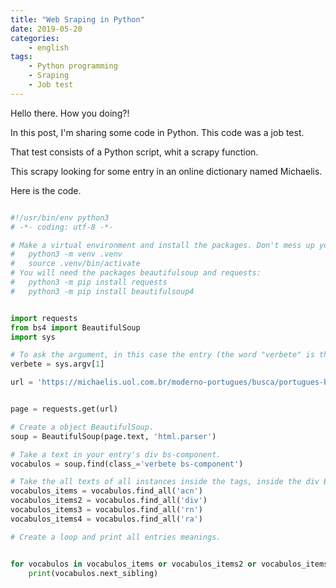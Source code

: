```yaml
---
title: "Web Sraping in Python"
date: 2019-05-20
categories: 
    - english
tags: 
    - Python programming
    - Sraping
    - Job test
---
```


Hello there. How you doing?! 

In this post, I'm sharing some code in Python. This code was a job test.

That test consists of a Python script, whit a scrapy function. 

This scrapy looking for some entry in an online dictionary named Michaelis.

Here is the code.



``` python

#!/usr/bin/env python3
# -*- coding: utf-8 -*-

# Make a virtual environment and install the packages. Don't mess up your environment.
#   python3 -m venv .venv
#   source .venv/bin/activate
# You will need the packages beautifulsoup and requests:
#   python3 -m pip install requests
#   python3 -m pip install beautifulsoup4


import requests
from bs4 import BeautifulSoup
import sys

# To ask the argument, in this case the entry (the word "verbete" is the entry).
verbete = sys.argv[1]

url = 'https://michaelis.uol.com.br/moderno-portugues/busca/portugues-brasileiro/' + verbete


page = requests.get(url)

# Create a object BeautifulSoup.
soup = BeautifulSoup(page.text, 'html.parser')

# Take a text in your entry's div bs-component.
vocabulos = soup.find(class_='verbete bs-component')

# Take the all texts of all instances inside the tags, inside the div BodyText. There is no tag inside the entry text.
vocabulos_items = vocabulos.find_all('acn')
vocabulos_items2 = vocabulos.find_all('div')
vocabulos_items3 = vocabulos.find_all('rn')
vocabulos_items4 = vocabulos.find_all('ra')

# Create a loop and print all entries meanings.


for vocabulos in vocabulos_items or vocabulos_items2 or vocabulos_items3 or vocabulos_items4:
    print(vocabulos.next_sibling)

```